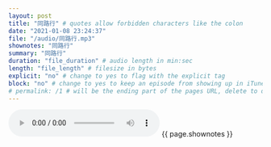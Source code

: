 ```yaml
---
layout: post
title: "同路行" # quotes allow forbidden characters like the colon
date: "2021-01-08 23:24:37"
file: "/audio/同路行.mp3"
shownotes: "同路行"
summary: "同路行"
duration: "file_duration" # audio length in min:sec
length: "file_length" # filesize in bytes
explicit: "no" # change to yes to flag with the explicit tag
block: "no" # change to yes to keep an episode from showing up in iTunes
# permalink: /1 # will be the ending part of the pages URL, delete to default to the title
---
```


<audio controls>
<source src="{{site.url}}{{site.baseurl}}{{ page.file }}" type="audio/x-mp3">
Your browser does not support the audio element.
</audio>
{{ page.shownotes }}
